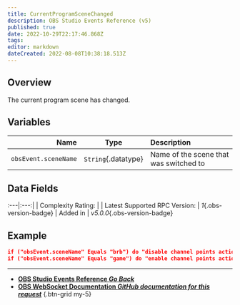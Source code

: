 ```yaml
---
title: CurrentProgramSceneChanged
description: OBS Studio Events Reference (v5)
published: true
date: 2022-10-29T22:17:46.868Z
tags: 
editor: markdown
dateCreated: 2022-08-08T10:38:18.513Z
---
```


## Overview
The current program scene has changed.

## Variables
Name | Type | Description | 
----:|:----:|:------------|
`obsEvent.sceneName` | `String`{.datatype} | Name of the scene that was switched to

## Data Fields
:---|:---:|
| Complexity Rating: | <span class="stars stars--1"></span>
| Latest Supported RPC Version: | *1*{.obs-version-badge}
| Added in | *v5.0.0*{.obs-version-badge}

## Example
```json
if ("obsEvent.sceneName" Equals "brb") do "disable channel points action" then "break"
if ("obsEvent.sceneName" Equals "game") do "enable channel points action" then "break"
```

---

- [<i class="mdi mdi-chevron-left"></i>**OBS Studio Events Reference *Go Back***](/Broadcasters/OBS/Events)
- [<i class="mdi mdi-github"></i> **OBS WebSocket Documentation *GitHub documentation for this request***](https://github.com/obsproject/obs-websocket/blob/master/docs/generated/protocol.md#currentprogramscenechanged)
{.btn-grid my-5}